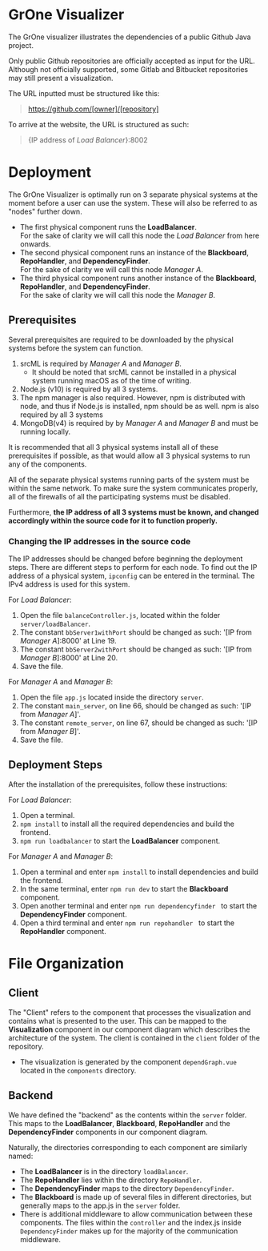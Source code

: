 # GrOne Visualizer

The GrOne visualizer illustrates the dependencies of a public Github Java project.

Only public Github repositories are officially accepted as input for the URL.
Although not officially supported, some Gitlab and Bitbucket repositories may still present a visualization.

The URL inputted must be structured like this:
  
> https://github.com/[owner]/[repository]

To arrive at the website, the URL is structured as such:

> {IP address of *Load Balancer*}:8002


# Deployment
The GrOne Visualizer is optimally run on 3 separate physical systems at the moment before a user can use the system. These will also be referred to as "nodes" further down.   
   + The first physical component runs the __LoadBalancer__.  
    For the sake of clarity we will call this node the *Load Balancer* from here onwards.
   + The second physical component runs an instance of the __Blackboard__, __RepoHandler__, and __DependencyFinder__.  
   For the sake of clarity we will call this node *Manager A*.
   + The third physical component runs another instance of the __Blackboard__, __RepoHandler__, and __DependencyFinder__.  
   For the sake of clarity we will call this node the *Manager B*.

## Prerequisites
Several prerequisites are required to be downloaded by the physical systems before the system can function.

1. srcML is required by *Manager A* and *Manager B*.
    - It should be noted that srcML cannot be installed in a physical system running macOS as of the time of writing.
2. Node.js (v10) is required by all 3 systems.
3. The npm manager is also required. However, npm is distributed with node, and thus if Node.js is installed, npm should be as well. npm is also required by all 3 systems
4. MongoDB(v4) is required by by *Manager A* and *Manager B* and must be running locally.

It is recommended that all 3 physical systems install all of these prerequisites if possible, as that would allow all 3 physical systems to run any of the components.

All of the separate physical systems running parts of the system must be within the same network. To make sure the system communicates properly, all of the firewalls of all the participating systems must be disabled.

Furthermore, __the IP address of all 3 systems must be known, and changed accordingly within the source code for it to function properly.__

### Changing the IP addresses in the source code
The IP addresses should be changed before beginning the deployment steps. 
There are different steps to perform for each node.
To find out the IP address of a physical system, ```ipconfig``` can be entered in the terminal. The IPv4 address is used for this system.

For *Load Balancer*:
1. Open the file ```balanceController.js```, located within the folder ```server/loadBalancer```.
2. The constant ```bbServer1withPort``` should be changed as such: '[IP from *Manager A*]:8000' at Line 19. 
3. The constant ```bbServer2withPort``` should be changed as such: '[IP from *Manager B*]:8000' at Line 20.
4. Save the file.

For *Manager A* and *Manager B*:
1. Open the file ```app.js``` located inside the directory ```server```.
2. The constant ```main_server```, on line 66, should be changed as such: '[IP from *Manager A*]'. 
3. The constant ```remote_server```, on line 67,  should be changed as such: '[IP from *Manager B*]'.
4. Save the file.

## Deployment Steps
After the installation of the prerequisites, follow these instructions:

For *Load Balancer*:
1. Open a terminal.
2. ```npm install``` to install all the required dependencies and build the frontend.
3. ```npm run loadbalancer``` to start the __LoadBalancer__ component.

For *Manager A* and *Manager B*:
1. Open a terminal and enter ```npm install``` to install dependencies and build the frontend.
2. In the same terminal, enter ```npm run dev``` to start the __Blackboard__ component.
3. Open another terminal and enter ```npm run dependencyfinder ``` to start the __DependencyFinder__ component.  
4. Open a third terminal and enter ```npm run repohandler ``` to start the __RepoHandler__ component.  

# File Organization
## Client
The "Client" refers to the component that processes the visualization and contains what is presented to the user. This can be mapped to the __Visualization__ component in our component diagram which describes the architecture of the system.
The client is contained in the ```client``` folder of the repository.

+ The visualization is generated by the component ```dependGraph.vue``` located in the ```components``` directory.


## Backend
We have defined the "backend" as the contents within the ```server``` folder. This maps to the __LoadBalancer__, __Blackboard__, __RepoHandler__ and the __DependencyFinder__ components in our component diagram.

Naturally, the directories corresponding to each component are similarly named:
+ The __LoadBalancer__ is in the directory ```loadBalancer```.
+ The __RepoHandler__ lies within the directory ```RepoHandler```.
+ The __DependencyFinder__ maps to the directory ```DependencyFinder```.
+ The __Blackboard__ is made up of several files in different directories, but generally maps to the app.js in the ```server``` folder.
+ There is additional middleware to allow communication between these components. The files within the ```controller``` and the index.js inside ```DependencyFinder``` makes up for the majority of the communication middleware.




